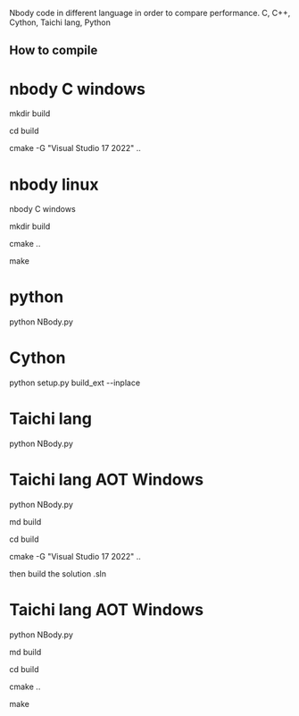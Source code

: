 Nbody code in different language in order to compare performance. C, C++, Cython, Taichi lang, Python 


## How to compile

# nbody C windows
mkdir build

cd build

cmake -G "Visual Studio 17 2022" ..


# nbody linux
nbody C windows

mkdir build

cmake ..

make


# python
python NBody.py

# Cython
python setup.py build_ext --inplace

# Taichi lang
python NBody.py

# Taichi lang AOT Windows
python NBody.py

md build

cd build

cmake -G "Visual Studio 17 2022" ..

then build the solution .sln


# Taichi lang AOT Windows
python NBody.py

md build

cd build

cmake ..

make
